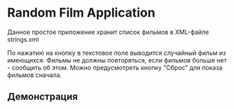 # Random Film Application

Данное простое приложение хранит список фильмов в XML-файле strings.xml
  
По нажатию на кнопку в текстовое поле выводится случайный фильм из имеющихся. 
Фильмы не должны повторяться, если фильмов больше нет - сообщить об этом. 
Можно предусмотреть кнопку "Сброс" для показа фильмов сначала.

## Демонстрация
